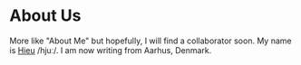 # About Us

More like "About Me" but hopefully, I will find a collaborator soon. My name is [Hieu](https://gravatar.com/hiedt) /hjuː/. I am now writing from Aarhus, Denmark.
